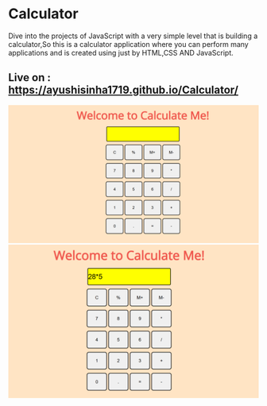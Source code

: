 # Calculator 
Dive into the projects of JavaScript with a very simple level that is building a calculator,So this is a calculator application where you can perform many applications and is created using just by HTML,CSS AND JavaScript.
## Live on : https://ayushisinha1719.github.io/Calculator/
![Screenshot](ss1.png)
![Screenshot](ss2.png)
